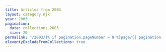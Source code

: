 ```yaml
---
title: Articles from 2003
layout: category.njk
year: 2003
pagination:
  data: collections.2003
  size: 20
permalink: "/2003/{% if pagination.pageNumber > 0 %}page/{{ pagination.pageNumber | plus: 1 }}/{% endif %}index.html"
eleventyExcludeFromCollections: true
---
```

